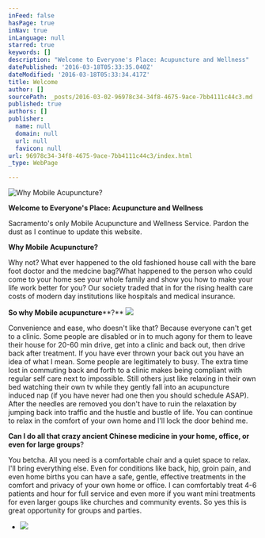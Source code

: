 ```yaml
---
inFeed: false
hasPage: true
inNav: true
inLanguage: null
starred: true
keywords: []
description: "Welcome to Everyone's Place: Acupuncture and Wellness"
datePublished: '2016-03-18T05:33:35.040Z'
dateModified: '2016-03-18T05:33:34.417Z'
title: Welcome
author: []
sourcePath: _posts/2016-03-02-96978c34-34f8-4675-9ace-7bb4111c44c3.md
published: true
authors: []
publisher:
  name: null
  domain: null
  url: null
  favicon: null
url: 96978c34-34f8-4675-9ace-7bb4111c44c3/index.html
_type: WebPage

---
```

![Why Mobile Acupuncture?](https://s3-us-west-2.amazonaws.com/the-grid-img/p/aef92dd1f14cb0c9259e6c12346ddc234e6a6e08.jpg)

**Welcome to Everyone's Place: Acupuncture and Wellness**

Sacramento's only Mobile Acupuncture and Wellness Service. Pardon the dust as I continue to update this website.

**Why Mobile Acupuncture?**

Why not? What ever happened to the old fashioned house call with the bare foot doctor and the medcine bag?What happened to the person who could come to your home see your whole family and show you how to make your life work better for you? Our society traded that in for the rising health care costs of modern day institutions like hospitals and medical insurance. 

**So why Mobile acupuncture****?**
![](https://the-grid-user-content.s3-us-west-2.amazonaws.com/dd8d281e-3780-43ca-ac4d-4d4e63ea7725.jpg)

Convenience and ease, who doesn't like that? Because everyone can't get to a clinic. Some people are disabled or in to much agony for them to leave their house for 20-60 min drive, get into a clinic and back out, then drive back after treatment. If you have ever thrown your back out you have an idea of what I mean. Some people are legitimately to busy. The extra time lost in commuting back and forth to a clinic makes being compliant with regular self care next to impossible. Still others just like relaxing in their own bed watching their own tv while they gently fall into an acupuncture induced nap (if you have never had one then you should schedule ASAP). After the needles are removed you don't have to ruin the relaxation by jumping back into traffic and the hustle and bustle of life. You can continue to relax in the comfort of your own home and l'll lock the door behind me.

**Can I do all that crazy ancient Chinese medicine in your home, office, or even for large groups**? 

You betcha. All you need is a comfortable chair and a quiet space to relax. I'll bring everything else. Even for conditions like back, hip, groin pain, and even home births you can have a safe, gentle, effective treatments in the comfort and privacy of your own home or office. I can comfortably treat 4-6 patients and hour  for full service and even more if you want mini treatments for even larger goups like churches and community events. So yes this is great opportunity for groups and parties. 

* ![](https://the-grid-user-content.s3-us-west-2.amazonaws.com/c55f609c-9bf9-4fcb-9703-b04c53a73936.jpg)